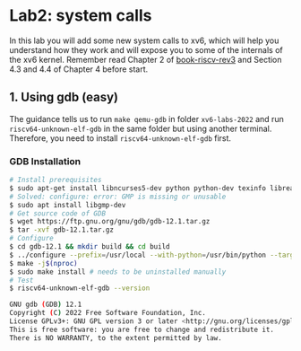 # Lab2: system calls

In this lab you will add some new system calls to xv6, which will help you understand how they work and will expose you to some of the internals of the xv6 kernel. Remember read Chapter 2 of [book-riscv-rev3](book-riscv-rev3.pdf) and Section 4.3 and 4.4 of Chapter 4 before start.

## 1. Using gdb (easy)

The guidance tells us to run `make qemu-gdb` in folder `xv6-labs-2022` and run `riscv64-unknown-elf-gdb` in the same folder but using another terminal. Therefore, you need to install `riscv64-unknown-elf-gdb` first.

### GDB Installation

```bash
# Install prerequisites
$ sudo apt-get install libncurses5-dev python python-dev texinfo libreadline-dev
# Solved: configure: error: GMP is missing or unusable
$ sudo apt install libgmp-dev
# Get source code of GDB
$ wget https://ftp.gnu.org/gnu/gdb/gdb-12.1.tar.gz
$ tar -xvf gdb-12.1.tar.gz
# Configure
$ cd gdb-12.1 && mkdir build && cd build
$ ../configure --prefix=/usr/local --with-python=/usr/bin/python --target=riscv64-unknown-elf --enable-tui=yes
$ make -j$(nproc)
$ sudo make install # needs to be uninstalled manually
# Test
$ riscv64-unknown-elf-gdb --version

GNU gdb (GDB) 12.1
Copyright (C) 2022 Free Software Foundation, Inc.
License GPLv3+: GNU GPL version 3 or later <http://gnu.org/licenses/gpl.html>
This is free software: you are free to change and redistribute it.
There is NO WARRANTY, to the extent permitted by law.
```
